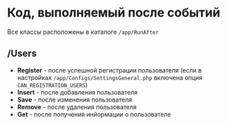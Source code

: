 # Код, выполняемый после событий
Все классы расположены в каталоге `/app/RunAfter`

## /Users
- **Register** - после успешной регистрации пользователя (если в настройках `/app/Configs/SettingsGeneral.php` включена опция `CAN_REGISTRATION_USERS`)
- **Insert** - после добавления пользователя
- **Save** - после изменения пользователя
- **Remove** - после удаления пользователя
- **Get** - после получения инйормации о пользователе